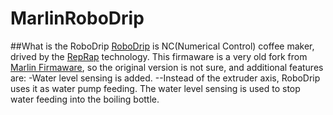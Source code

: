 # MarlinRoboDrip

##What is the RoboDrip
[RoboDrip](https://www.c-able.ne.jp/~hirai551/cbot/) is NC(Numerical Control) coffee maker, drived by the [RepRap](https://github.com/reprap) technology. This firmaware is a very old fork from [Marlin Firmaware](https://github.com/MarlinFirmware/Marlin), so the original version is not sure, and additional features are:
-Water level sensing is added.
--Instead of the extruder axis, RoboDrip uses it as water pump feeding. The water level sensing is used to stop water feeding into the boiling bottle.
